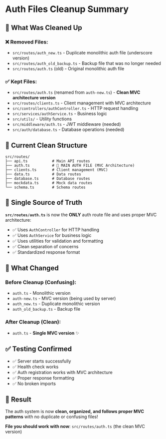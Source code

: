 # Auth Files Cleanup Summary

## 🧹 What Was Cleaned Up

### ❌ **Removed Files:**
- `src/routes/auth_new.ts` - Duplicate monolithic auth file (underscore version)
- `src/routes/auth_old_backup.ts` - Backup file that was no longer needed
- `src/routes/auth.ts` (old) - Original monolithic auth file

### ✅ **Kept Files:**
- `src/routes/auth.ts` (renamed from `auth-new.ts`) - **Clean MVC architecture version**
- `src/routes/clients.ts` - Client management with MVC architecture
- `src/controllers/authController.ts` - HTTP request handling
- `src/services/authService.ts` - Business logic
- `src/utils/` - Utility functions
- `src/middleware/auth.ts` - JWT middleware (needed)
- `src/auth/database.ts` - Database operations (needed)

## 📁 Current Clean Structure

```
src/routes/
├── api.ts           # Main API routes
├── auth.ts          # 🎯 MAIN AUTH FILE (MVC Architecture)
├── clients.ts       # Client management (MVC)
├── data.ts          # Data routes
├── database.ts      # Database routes
├── mockdata.ts      # Mock data routes
└── schema.ts        # Schema routes
```

## 🎯 **Single Source of Truth**

**`src/routes/auth.ts`** is now the **ONLY** auth route file and uses proper MVC architecture:
- ✅ Uses `AuthController` for HTTP handling
- ✅ Uses `AuthService` for business logic  
- ✅ Uses utilities for validation and formatting
- ✅ Clean separation of concerns
- ✅ Standardized response format

## 🔄 **What Changed**

### Before Cleanup (Confusing):
- `auth.ts` - Monolithic version
- `auth-new.ts` - MVC version (being used by server)
- `auth_new.ts` - Duplicate monolithic version
- `auth_old_backup.ts` - Backup file

### After Cleanup (Clean):
- `auth.ts` - **Single MVC version** ✨

## ✅ **Testing Confirmed**

- ✅ Server starts successfully
- ✅ Health check works
- ✅ Auth registration works with MVC architecture
- ✅ Proper response formatting
- ✅ No broken imports

## 🎉 **Result**

The auth system is now **clean, organized, and follows proper MVC patterns** with no duplicate or confusing files!

**File you should work with now**: `src/routes/auth.ts` (the clean MVC version)
